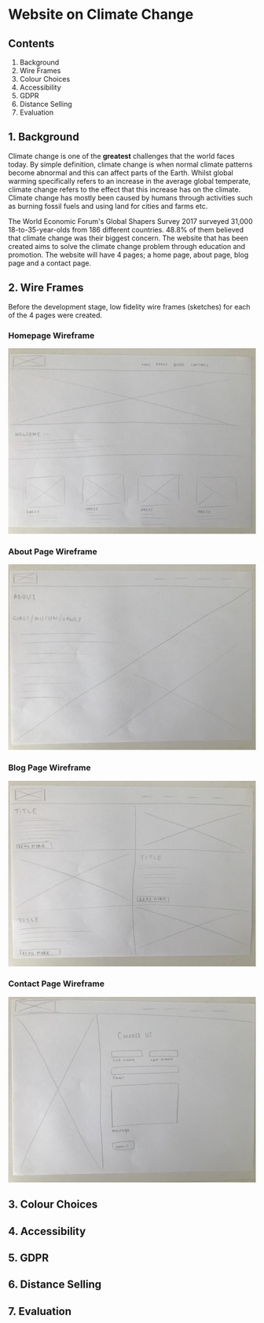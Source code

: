 # Website on Climate Change

## Contents

1. Background 
1. Wire Frames
1. Colour Choices
1. Accessibility
1. GDPR
1. Distance Selling
1. Evaluation

## 1. Background

Climate change is one of the **greatest** challenges that the world faces today. By simple definition, climate change is when normal climate patterns become abnormal and this can affect parts of the Earth. 
Whilst global warming specifically refers to an increase in the average global temperate, climate change refers to the effect that this increase has on the climate.
Climate change has mostly been caused by humans through activities such as burning fossil fuels and using land for cities and farms etc.

The World Economic Forum's Global Shapers Survey 2017 surveyed 31,000 18-to-35-year-olds from 186 different countries. 48.8% of them believed that climate change was their biggest concern.
The website that has been created aims to solve the climate change problem through education and promotion. The website will have 4 pages; a home page, about page, blog page and a contact page.

## 2. Wire Frames

Before the development stage, low fidelity wire frames (sketches) for each of the 4 pages were created.

### Homepage Wireframe
![Homepage Wireframe](/images/Home.jpg)

### About Page Wireframe
![About Page Wireframe](/images/About.jpg)

### Blog Page Wireframe
![Blog Page Wireframe](/images/Blog.jpg)

### Contact Page Wireframe
![Contact Page Wireframe](/images/Contact.jpg)

## 3. Colour Choices

## 4. Accessibility

## 5. GDPR

## 6. Distance Selling

## 7. Evaluation